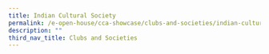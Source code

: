 ```yaml
---
title: Indian Cultural Society
permalink: /e-open-house/cca-showcase/clubs-and-societies/indian-cultural-society/
description: ""
third_nav_title: Clubs and Societies
---
```

